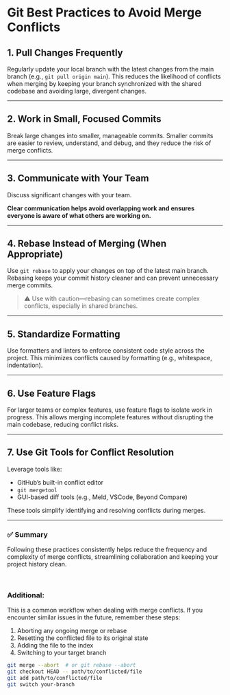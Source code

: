 # Git Best Practices to Avoid Merge Conflicts

## 1. Pull Changes Frequently
Regularly update your local branch with the latest changes from the main branch (e.g., `git pull origin main`).
This reduces the likelihood of conflicts when merging by keeping your branch synchronized with the shared codebase and avoiding large, divergent changes.

---

## 2. Work in Small, Focused Commits
Break large changes into smaller, manageable commits.
Smaller commits are easier to review, understand, and debug, and they reduce the risk of merge conflicts.

---

## 3. Communicate with Your Team
Discuss significant changes with your team.

**Clear communication helps avoid overlapping work and ensures everyone is aware of what others are working on.**

---

## 4. Rebase Instead of Merging (When Appropriate)
Use `git rebase` to apply your changes on top of the latest main branch.
Rebasing keeps your commit history cleaner and can prevent unnecessary merge commits.
> ⚠️ Use with caution—rebasing can sometimes create complex conflicts, especially in shared branches.

---

## 5. Standardize Formatting
Use formatters and linters to enforce consistent code style across the project.
This minimizes conflicts caused by formatting (e.g., whitespace, indentation).

---

## 6. Use Feature Flags
For larger teams or complex features, use feature flags to isolate work in progress.
This allows merging incomplete features without disrupting the main codebase, reducing conflict risks.

---

## 7. Use Git Tools for Conflict Resolution
Leverage tools like:
- GitHub’s built-in conflict editor
- `git mergetool`
- GUI-based diff tools (e.g., Meld, VSCode, Beyond Compare)

These tools simplify identifying and resolving conflicts during merges.

---

### ✅ Summary
Following these practices consistently helps reduce the frequency and complexity of merge conflicts, streamlining collaboration and keeping your project history clean.

<br>

### Additional:

This is a common workflow when dealing with merge conflicts.
If you encounter similar issues in the future, remember these steps:

1. Aborting any ongoing merge or rebase
2. Resetting the conflicted file to its original state
3. Adding the file to the index
4. Switching to your target branch


```bash
git merge --abort  # or git rebase --abort
git checkout HEAD -- path/to/conflicted/file
git add path/to/conflicted/file
git switch your-branch
```

<br>

